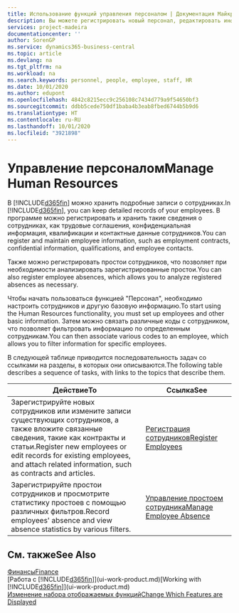 ```yaml
---
title: Использование функций управления персоналом | Документация Майкрософт
description: Вы можете регистрировать новый персонал, редактировать информацию об имеющихся сотрудниках, регистрировать и анализировать их отсутствие.
services: project-madeira
documentationcenter: ''
author: SorenGP
ms.service: dynamics365-business-central
ms.topic: article
ms.devlang: na
ms.tgt_pltfrm: na
ms.workload: na
ms.search.keywords: personnel, people, employee, staff, HR
ms.date: 10/01/2020
ms.author: edupont
ms.openlocfilehash: 4842c8215ecc9c256108c7434d779a9f54650bf3
ms.sourcegitcommit: ddbb5cede750df1baba4b3eab8fbed6744b5b9d6
ms.translationtype: HT
ms.contentlocale: ru-RU
ms.lasthandoff: 10/01/2020
ms.locfileid: "3921898"
---
```

# <a name="manage-human-resources"></a><span data-ttu-id="61ced-103">Управление персоналом</span><span class="sxs-lookup"><span data-stu-id="61ced-103">Manage Human Resources</span></span>
<span data-ttu-id="61ced-104">В [!INCLUDE[d365fin](includes/d365fin_md.md)] можно хранить подробные записи о сотрудниках.</span><span class="sxs-lookup"><span data-stu-id="61ced-104">In [!INCLUDE[d365fin](includes/d365fin_md.md)], you can keep detailed records of your employees.</span></span> <span data-ttu-id="61ced-105">В программе можно регистрировать и хранить такие сведения о сотрудниках, как трудовые соглашения, конфиденциальная информация, квалификации и контактные данные сотрудников.</span><span class="sxs-lookup"><span data-stu-id="61ced-105">You can register and maintain employee information, such as employment contracts, confidential information, qualifications, and employee contacts.</span></span>

<span data-ttu-id="61ced-106">Также можно регистрировать простои сотрудников, что позволяет при необходимости анализировать зарегистрированные простои.</span><span class="sxs-lookup"><span data-stu-id="61ced-106">You can also register employee absences, which allows you to analyze registered absences as necessary.</span></span>

<span data-ttu-id="61ced-107">Чтобы начать пользоваться функцией "Персонал", необходимо настроить сотрудников и другую базовую информацию.</span><span class="sxs-lookup"><span data-stu-id="61ced-107">To start using the Human Resources functionality, you must set up employees and other basic information.</span></span> <span data-ttu-id="61ced-108">Затем можно связать различные коды с сотрудником, что позволяет фильтровать информацию по определенным сотрудникам.</span><span class="sxs-lookup"><span data-stu-id="61ced-108">You can then associate various codes to an employee, which allows you to filter information for specific employees.</span></span>

<span data-ttu-id="61ced-109">В следующей таблице приводится последовательность задач со ссылками на разделы, в которых они описываются.</span><span class="sxs-lookup"><span data-stu-id="61ced-109">The following table describes a sequence of tasks, with links to the topics that describe them.</span></span>

| <span data-ttu-id="61ced-110">Действие</span><span class="sxs-lookup"><span data-stu-id="61ced-110">To</span></span> | <span data-ttu-id="61ced-111">Ссылка</span><span class="sxs-lookup"><span data-stu-id="61ced-111">See</span></span> |
| --- | --- |
| <span data-ttu-id="61ced-112">Зарегистрируйте новых сотрудников или измените записи существующих сотрудников, а также вложите связанные сведения, такие как контракты и статьи.</span><span class="sxs-lookup"><span data-stu-id="61ced-112">Register new employees or edit records for existing employees, and attach related information, such as contracts and articles.</span></span> |[<span data-ttu-id="61ced-113">Регистрация сотрудников</span><span class="sxs-lookup"><span data-stu-id="61ced-113">Register Employees</span></span>](hr-how-register-employees.md) |
| <span data-ttu-id="61ced-114">Зарегистрируйте простои сотрудников и просмотрите статистику простоев с помощью различных фильтров.</span><span class="sxs-lookup"><span data-stu-id="61ced-114">Record employees' absence and view absence statistics by various filters.</span></span> |[<span data-ttu-id="61ced-115">Управление простоем сотрудника</span><span class="sxs-lookup"><span data-stu-id="61ced-115">Manage Employee Absence</span></span>](hr-how-manage-absence.md) |

## <a name="see-also"></a><span data-ttu-id="61ced-116">См. также</span><span class="sxs-lookup"><span data-stu-id="61ced-116">See Also</span></span>
[<span data-ttu-id="61ced-117">Финансы</span><span class="sxs-lookup"><span data-stu-id="61ced-117">Finance</span></span>](finance.md)  
<span data-ttu-id="61ced-118">[Работа с [!INCLUDE[d365fin](includes/d365fin_md.md)]](ui-work-product.md)</span><span class="sxs-lookup"><span data-stu-id="61ced-118">[Working with [!INCLUDE[d365fin](includes/d365fin_md.md)]](ui-work-product.md)</span></span>  
[<span data-ttu-id="61ced-119">Изменение набора отображаемых функций</span><span class="sxs-lookup"><span data-stu-id="61ced-119">Change Which Features are Displayed</span></span>](ui-experiences.md)        

